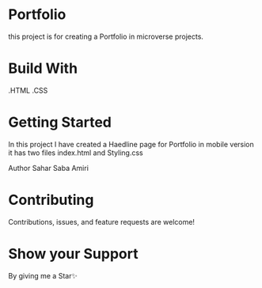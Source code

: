 # Portfolio
this project is for creating a Portfolio in microverse projects.

# Build With
.HTML .CSS

# Getting Started
In this project I have created a Haedline page for Portfolio in mobile version it has two files index.html and Styling.css

Author
Sahar Saba Amiri

# Contributing
Contributions, issues, and feature requests are welcome!

# Show your Support
By giving me a Star✨
